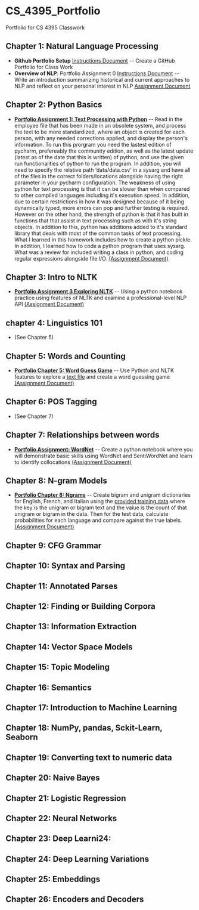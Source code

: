 # CS_4395_Portfolio

Portfolio for CS 4395 Classwork

## Chapter 1: Natural Language Processing
- **Github Portfolio Setup** [Instructions Document](https://github.com/LisaBChen/CS_4395_Portfolio/blob/main/4395_github_req.pdf) -- Create a GitHub Portfolio for Class Work 
- **Overview of NLP**: Portfolio Assignment 0 [Instructions Document](https://github.com/LisaBChen/CS_4395_Portfolio/blob/main/4395_port_hw1.pdf) -- Write an introduction summarizing historical and current approaches to NLP and reflect on your personal interest in NLP [Assignment Document](https://github.com/LisaBChen/CS_4395_Portfolio/blob/main/Overview_of_NLP.pdf)
## Chapter 2: Python Basics
- [**Portfolio Assignment 1: Text Processing with Python**](https://github.com/LisaBChen/CS_4395_Portfolio/blob/main/Portfolio_Component_1.pdf) -- Read in the employee file that has been made in an obsolete system, and process the text to be more standardized, where an object is created for each person, with any needed corrections applied, and display the person's information. To run this prorgram you need the lastest edition of pycharm, prefereably the community edition, as well as the latest update (latest as of the date that this is written) of python, and use the given run functionalities of python to run the program. In addition, you will need to specify the relative path ‘data/data.csv’ in a sysarg and have all of the files in the correct folders/locations alongside having the right parameter in your pycharm configuration. The weakness of using python for text processing is that it can be slower than when compared to other compiled languages including it's execution speed. In addition, due to certain restrictions in how it was designed because of it being dynamically typed, more errors can pop and further testing is required. However on the other hand, the strength of python is that it has built in functions that that assist in text processing such as with it's string objects. In addition to this, python has additions added to it's standard library that deals with most of the common tasks of text processing. What I learned in this homework includes how to create a python pickle. In addition, I learned how to code a python program that uses sysarg. What was a review for included writing a class in python, and coding regular expressions alongside file I/O. [(Assignment Document)](https://github.com/LisaBChen/CS_4395_Portfolio/blob/main/Homework1.py) 
## Chapter 3: Intro to NLTK
- [**Portfolio Assignment 3 Exploring NLTK**](https://github.com/LisaBChen/CS_4395_Portfolio/blob/main/Portfolio_Assignment_3_Exploring%20NLTK.pdf) -- Using a python notebook practice using features of NLTK and examine a professional-level NLP API [(Assignment Document)](https://github.com/LisaBChen/CS_4395_Portfolio/blob/main/Portfolio_Assignment_3_Exploring_NLTK_Homework.pdf)
## chapter 4: Linguistics 101
- (See Chapter 5)
## Chapter 5: Words and Counting
- [**Portfolio Chapter 5: Word Guess Game**](https://github.com/LisaBChen/CS_4395_Portfolio/blob/main/Portfolio_Chapter_5.pdf) -- Use Python and NLTK features to explore a [text file](https://github.com/LisaBChen/CS_4395_Portfolio/blob/main/anat19.txt) and create a word guessing game [(Assignment Document)]()
## Chapter 6: POS Tagging
- (See Chapter 7)
## Chapter 7: Relationships between words
- [**Portfolio Assignment: WordNet**](https://github.com/LisaBChen/CS_4395_Portfolio/blob/main/Portfolio_Ch7_WordNet.pdf) -- Create a python notebook where you will demonstrate basic skills using WordNet and SentiWordNet and learn to identify collocations [(Assignment Document)](https://github.com/LisaBChen/CS_4395_Portfolio/blob/main/4395_HW7.pdf)
## Chapter 8: N-gram Models 
- [**Portfolio Chapter 8: Ngrams**](https://github.com/LisaBChen/CS_4395_Portfolio/blob/main/Portfolio_Ch8_N-grams.pdf) -- Create bigram and unigram dictionaries for English, French, and Italian using the [provided training data](https://github.com/LisaBChen/CS_4395_Portfolio/blob/main/ngram_files.zip) where the key is the unigram or bigram text and the value is the count of that unigram or bigram in the data. Then for the test data, calculate probabilities for each language and compare against the true labels.  [(Assignment Document)]()
## Chapter 9: CFG Grammar 
## Chapter 10: Syntax and Parsing 
## Chapter 11: Annotated Parses 
## Chapter 12: Finding or Building Corpora 
## Chapter 13: Information Extraction 
## Chapter 14: Vector Space Models 
## Chapter 15: Topic Modeling 
## Chapter 16: Semantics 
## Chapter 17: Introduction to Machine Learning 
## Chapter 18: NumPy, pandas, Sckit-Learn, Seaborn 
## Chapter 19: Converting text to numeric data 
## Chapter 20: Naive Bayes 
## Chapter 21: Logistic Regression 
## Chapter 22: Neural Networks 
## Chapter 23: Deep Learni24:
## Chapter 24: Deep Learning Variations 
## Chapter 25: Embeddings 
## Chapter 26: Encoders and Decoders 
